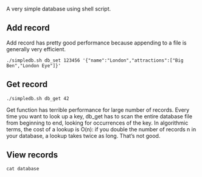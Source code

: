 A very simple database using shell script. 

## Add record

Add record has pretty good performance because appending to a file is generally very efficient.

`./simpledb.sh db_set 123456 '{"name":"London","attractions":["Big Ben","London Eye"]}'`

## Get record

`./simpledb.sh db_get 42`

Get function has terrible performance for large number of records. Every time you want to look up a key, db_get has to scan the entire database file from beginning to end, looking for occurrences of the key. In algorithmic terms, the cost of a lookup is O(n): if you double the number of records n in your database, a lookup takes twice as long. That’s not good.

## View records

`cat database`
